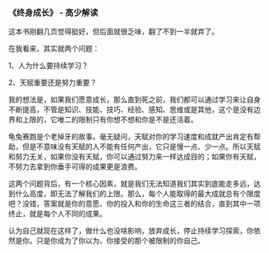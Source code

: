 ### 《终身成长》 - 高少解读

这本书刚翻几页觉得挺好，但后面就很乏味，翻了不到一半就弃了。

在我看来，其实就两个问题：

1、人为什么要持续学习？

2、天赋重要还是努力重要？

我的想法是，如果我们愿意成长，那么直到死之前，我们都可以通过学习来让自身不断提高，不管是知识、技能、技巧、经验、感知、思维或是其他，这个是没有边界和上限的，它唯二的限制只有你想不想和你是不是还活着。

龟兔赛跑是个老掉牙的故事。毫无疑问，天赋对你的学习速度和成就产出肯定有帮助，但是不意味没有天赋的人不能有任何产出，它只是慢一点、少一点。所以天赋和努力无关，如果你没有天赋，你可以通过努力来一样达成目的；如果你有天赋，不努力去拿到你垂手可得的成果更是浪费。

这两个问题背后，有一个核心因素，就是我们无法知道我们其实到底能走多远，达到什么高度，即无法了解我们的上限。那么，每个人能取得的最大成就总有个限度吧？没错，答案就是你的意愿、你的投入和你的生命这三者的结合，直到其中一项终止，就是每个人不同的成果。

认为自己就现在这样了，做什么也没啥影响，放弃成长，停止持续学习探索，你依然是你。只是你成为了你以为、你接受的那个被限制的你自己。